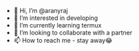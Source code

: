 - 👋 Hi, I’m @aranyraj
- 👀 I’m interested in developing
- 🌱 I’m currently learning termux
- 💞️ I’m looking to collaborate with a partner
- 📫 How to reach me - stay away😂

<!---
aranyraj/aranyraj is a ✨ special ✨ repository because its `README.md` (this file) appears on your GitHub profile.
You can click the Preview link to take a look at your changes.
--->
